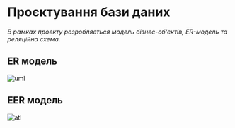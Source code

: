 # Проєктування бази даних

*В рамках проекту розробляється модель бізнес-об'єктів, ER-модель та реляційна схема.*

## ER модель
![uml](http://www.plantuml.com/plantuml/proxy?cache=no&src=https://Krut1la/whosaidit/master/src/uml/master/src/uml/ER.puml)

## EER модель
![atl](https://github.com/Krut1la/whosaidit/blob/master/src/uml/EER.png)
